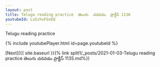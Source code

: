 ```yaml
---
layout: post
title: Telugu reading practice  తెలుగు  చదవడం  ప్రాక్టీస్ 1136
youtubeId: Lu5zhvFGvEQ
---
```

 
 
Telugu reading practice
 
 
 
 
 


{% include youtubePlayer.html id=page.youtubeId %}
 
[Next]({{ site.baseurl }}{% link  split1/_posts/2021-01-03-Telugu reading practice  తెలుగు  చదవడం  ప్రాక్టీస్ 1135.md%})
 
